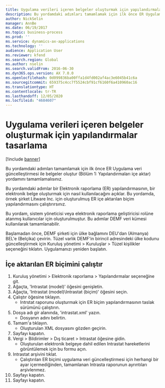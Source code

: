 ```yaml
---
title: Uygulama verileri içeren belgeler oluşturmak için yapılandırmalar tasarlama
description: Bu yordamdaki adımları tamamlamak için ilk önce ER Uygulama veri güncelleştirmesi ile belgeler oluştur (Bölüm 1 - Yapılandırmaları içe aktar) yordamını tamamlamalısınız.
author: NickSelin
manager: AnnBe
ms.date: 06/19/2017
ms.topic: business-process
ms.prod: ''
ms.service: dynamics-ax-applications
ms.technology: ''
audience: Application User
ms.reviewer: kfend
ms.search.region: Global
ms.author: nselin
ms.search.validFrom: 2016-06-30
ms.dyn365.ops.version: AX 7.0.0
ms.openlocfilehash: 0d099836ba00ffa1d4fd002af4ac3e6045b41c6a
ms.sourcegitcommit: 659375c4cc7f5524cbf91cf6160f6a410960ac16
ms.translationtype: HT
ms.contentlocale: tr-TR
ms.lasthandoff: 12/05/2020
ms.locfileid: "4684607"
---
```

# <a name="design-configurations-to-generate-documents-that-have-application-data"></a>Uygulama verileri içeren belgeler oluşturmak için yapılandırmalar tasarlama

[!include [banner](../../includes/banner.md)]

Bu yordamdaki adımları tamamlamak için ilk önce ER Uygulama veri güncelleştirmesi ile belgeler oluştur (Bölüm 1: Yapılandırmaları içe aktar) yordamını tamamlamalısınız.



Bu yordamdaki adımlar bir Elektronik raporlama (ER) yapılandırmasının, bir elektronik belge oluşturmak için nasıl kullanılacağını açıklar. Bu yordamda, örnek şirket Litware Inc. için oluşturulmuş ER içe aktarılan biçim yapılandırmasını çalıştırırsınız.



Bu yordam, sistem yöneticisi veya elektronik raporlama geliştiricisi rolüne atanmış kullanıcılar için oluşturulmuştur. Bu adımlar DEMF veri kümesi kullanılarak tamamlanabilir. 



Başlamadan önce, DEMF şirketi için ülke bağlamını DEU'dan (Almanya) BEL'e (Belçika) çevirin. Tüzel varlık DEMF'in birincil adresindeki ülke kodunu güncelleştirmek için Kuruluş yönetimi > Kuruluşlar > Tüzel kişilikler seçeneğini tıklatın. Uygulamanızı yeniden başlatın.


## <a name="run-imported-er-format"></a>İçe aktarılan ER biçimini çalıştır
1. Kuruluş yönetimi > Elektronik raporlama > Yapılandırmalar seçeneğine git.
2. Ağaçta, 'Intrastat (model)' öğesini genişletin.
3. Ağaçta, 'Intrastat (model)\Intrastat (biçim)' öğesini seçin.
4. Çalıştır öğesine tıklayın.
    * Intrstat raporunu oluşturmak için ER biçim yapılandırmasının taslak sürümünü çalıştırın.  
5. Dosya adı gir alanında, 'intrastat.xml' yazın.
    * Dosyanın adını belirtin.  
6. Tamam'a tıklayın.
    * Oluşturulan XML dosyasını gözden geçirin.  
7. Sayfayı kapatın.
8. Vergi > Bildirimler > Dış ticaret > Intrastat öğesine gidin.
    * Oluşturulan elektronik belgeye dahil edilen Intrastat hareketlerini görüntülemek için bu formu açın.  
9. Intrastat arşivini tıklat.
    * Çalıştırılan ER biçimi uygulama veri güncelleştirmesi için herhangi bir ayar içermediğinden, tamamlanan Intrasta raporunun ayrıntıları arşivlenmez.  
10. Sayfayı kapatın.
11. Sayfayı kapatın.

